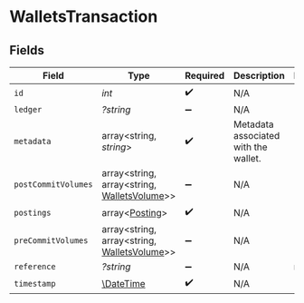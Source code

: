 # WalletsTransaction


## Fields

| Field                                                                               | Type                                                                                | Required                                                                            | Description                                                                         | Example                                                                             |
| ----------------------------------------------------------------------------------- | ----------------------------------------------------------------------------------- | ----------------------------------------------------------------------------------- | ----------------------------------------------------------------------------------- | ----------------------------------------------------------------------------------- |
| `id`                                                                                | *int*                                                                               | :heavy_check_mark:                                                                  | N/A                                                                                 |                                                                                     |
| `ledger`                                                                            | *?string*                                                                           | :heavy_minus_sign:                                                                  | N/A                                                                                 |                                                                                     |
| `metadata`                                                                          | array<string, *string*>                                                             | :heavy_check_mark:                                                                  | Metadata associated with the wallet.                                                |                                                                                     |
| `postCommitVolumes`                                                                 | array<string, array<string, [WalletsVolume](../../models/shared/WalletsVolume.md)>> | :heavy_minus_sign:                                                                  | N/A                                                                                 |                                                                                     |
| `postings`                                                                          | array<[Posting](../../models/shared/Posting.md)>                                    | :heavy_check_mark:                                                                  | N/A                                                                                 |                                                                                     |
| `preCommitVolumes`                                                                  | array<string, array<string, [WalletsVolume](../../models/shared/WalletsVolume.md)>> | :heavy_minus_sign:                                                                  | N/A                                                                                 |                                                                                     |
| `reference`                                                                         | *?string*                                                                           | :heavy_minus_sign:                                                                  | N/A                                                                                 | ref:001                                                                             |
| `timestamp`                                                                         | [\DateTime](https://www.php.net/manual/en/class.datetime.php)                       | :heavy_check_mark:                                                                  | N/A                                                                                 |                                                                                     |